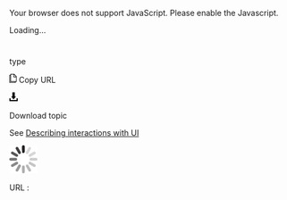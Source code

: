 Your browser does not support JavaScript. Please enable the Javascript.

Loading...

# 

type

![Copy URL](type_files/Copy.png)
Copy URL

![Download](type_files/Download.png)

Download topic

See [Describing interactions with UI](https://worldready.cloudapp.net/Styleguide/Read?id=2700&topicid=26472)

![In progress](type_files/activity-large.gif)

URL :
